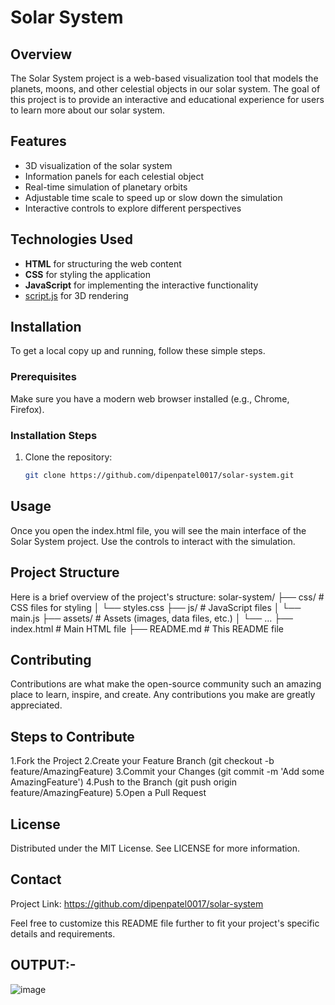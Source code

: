 # Solar System

## Overview
The Solar System project is a web-based visualization tool that models the planets, moons, and other celestial objects in our solar system. The goal of this project is to provide an interactive and educational experience for users to learn more about our solar system.

## Features
- 3D visualization of the solar system
- Information panels for each celestial object
- Real-time simulation of planetary orbits
- Adjustable time scale to speed up or slow down the simulation
- Interactive controls to explore different perspectives

## Technologies Used
- **HTML** for structuring the web content
- **CSS** for styling the application
- **JavaScript** for implementing the interactive functionality
- [script.js](https://scriptjs.org/) for 3D rendering
  

## Installation
To get a local copy up and running, follow these simple steps.

### Prerequisites
Make sure you have a modern web browser installed (e.g., Chrome, Firefox).

### Installation Steps
1. Clone the repository:
   ```sh
   git clone https://github.com/dipenpatel0017/solar-system.git

## Usage
Once you open the index.html file, you will see the main interface of the Solar System project. Use the controls to interact with the simulation.

## Project Structure
Here is a brief overview of the project's structure:
solar-system/
├── css/                # CSS files for styling
│   └── styles.css
├── js/                 # JavaScript files
│   └── main.js
├── assets/             # Assets (images, data files, etc.)
│   └── ...
├── index.html          # Main HTML file
├── README.md           # This README file

## Contributing
Contributions are what make the open-source community such an amazing place to learn, inspire, and create. Any contributions you make are greatly appreciated.

## Steps to Contribute
1.Fork the Project
2.Create your Feature Branch (git checkout -b feature/AmazingFeature)
3.Commit your Changes (git commit -m 'Add some AmazingFeature')
4.Push to the Branch (git push origin feature/AmazingFeature)
5.Open a Pull Request

## License
Distributed under the MIT License. See LICENSE for more information.

## Contact
Project Link: https://github.com/dipenpatel0017/solar-system

Feel free to customize this README file further to fit your project's specific details and requirements.

 ## OUTPUT:-

 ![image](https://github.com/dipenpatel0017/Solar-System/assets/154975783/67cdb13f-da46-4df1-b671-0a615c7d4fa9)


